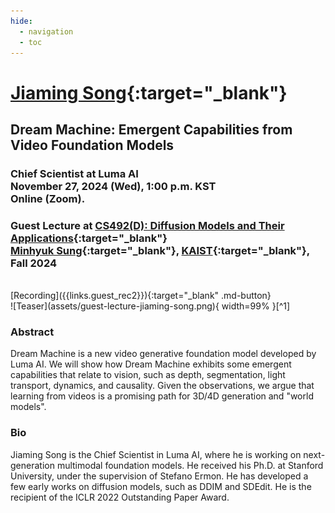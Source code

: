 ```yaml
---
hide:
  - navigation
  - toc
---
```


# [Jiaming Song](https://tsong.me/){:target="_blank"}
## Dream Machine: Emergent Capabilities from Video Foundation Models
### Chief Scientist at Luma AI<br>November 27, 2024 (Wed), 1:00 p.m. KST<br>Online (Zoom).

### <b>Guest Lecture at [CS492(D): Diffusion Models and Their Applications](../){:target="_blank"}<br>[Minhyuk Sung](http://mhsung.github.io/){:target="_blank"}, [KAIST](https://www.kaist.ac.kr/){:target="_blank"}, Fall 2024</b>

<br />
[Recording]({{links.guest_rec2}}){:target="_blank" .md-button}

<br />
![Teaser](assets/guest-lecture-jiaming-song.png){ width=99% }[^1]

[^1]: Image from https://lumalabs.ai/dream-machine.  

### **Abstract**
Dream Machine is a new video generative foundation model developed by Luma AI. We will show how Dream Machine exhibits some emergent capabilities that relate to vision, such as depth, segmentation, light transport, dynamics, and causality. Given the observations, we argue that learning from videos is a promising path for 3D/4D generation and "world models".

### **Bio**
Jiaming Song is the Chief Scientist in Luma AI, where he is working on next-generation multimodal foundation models. He received his Ph.D. at Stanford University, under the supervision of Stefano Ermon. He has developed a few early works on diffusion models, such as DDIM and SDEdit. He is the recipient of the ICLR 2022 Outstanding Paper Award.


<br />

